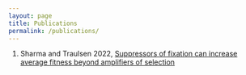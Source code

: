 ```yaml
---
layout: page
title: Publications
permalink: /publications/
---
```


1. Sharma and Traulsen 2022, [Suppressors of fixation can increase average fitness beyond amplifiers of selection](https://www.pnas.org/doi/full/10.1073/pnas.2205424119)


